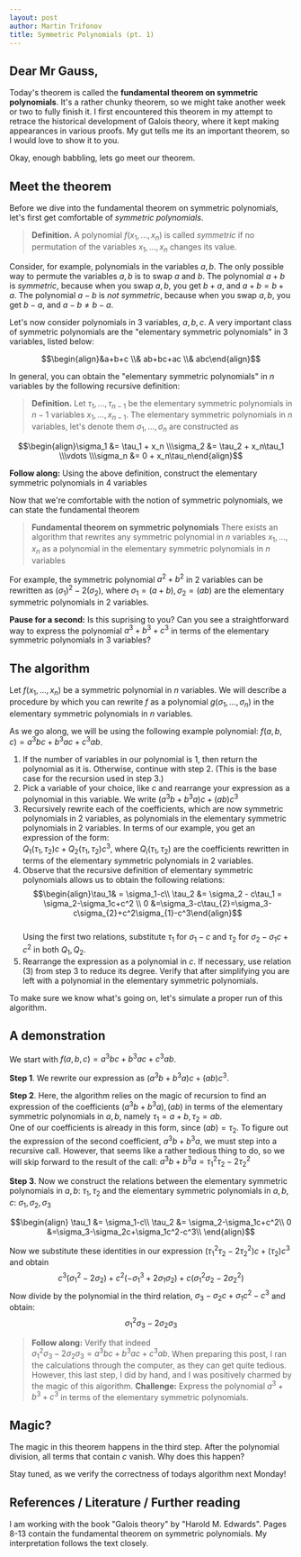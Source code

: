 ```yaml
---
layout: post
author: Martin Trifonov
title: Symmetric Polynomials (pt. 1)
---
```

 
## Dear Mr Gauss, 
Today's theorem is called the **fundamental theorem on symmetric polynomials**. It's a rather chunky theorem, so we might take another week or two to fully finish it. I first encountered this theorem in my attempt to retrace the historical development of Galois theory, where it kept making appearances in various proofs. My gut tells me its an important theorem, so I would love to show it to you. 

Okay, enough babbling, lets go meet our theorem.

## Meet the theorem
Before we dive into the fundamental theorem on symmetric polynomials, let's first get comfortable of _symmetric polynomials_.    

>**Definition.** A polynomial $f(x_1,...,x_n)$ is called _symmetric_ if no permutation of the variables $x_1,...,x_n$ changes its value.


Consider, for example, polynomials in the variables $a,b$. The only possible way to permute the variables $a,b$ is to swap $a$ and $b$. The polynomial $a+b$ is _symmetric_, because when you swap $a,b$, you get $b+a$, and $a+b = b+a$. The polynomial $a-b$ is _not symmetric_, because when you swap $a,b$, you get $b-a$, and $a-b \neq b-a$.  

Let's now consider polynomials in 3 variables, $a,b,c$. A very important class of symmetric polynomials are the "elementary symmetric polynomials" in 3 variables, listed below:  

$$\begin{align}&a+b+c
\\& ab+bc+ac
\\& abc\end{align}$$

In general, you can obtain the "elementary symmetric polynomials" in $n$ variables by the following recursive definition:
> **Definition.** Let $\tau_1,...,\tau_{n-1}$ be the elementary symmetric polynomials in $n-1$ variables $x_1,...,x_{n-1}$. The elementary symmetric polynomials in $n$ variables, let's denote them $\sigma_1,...,\sigma_n$ are constructed as   

$$\begin{align}\sigma_1 &= \tau_1 + x_n
\\\sigma_2 &= \tau_2 + x_n\tau_1
\\\vdots
\\\sigma_n &= 0 + x_n\tau_n\end{align}$$

**Follow along:** Using the above definition, construct the elementary symmetric polynomials in 4 variables

Now that we're comfortable with the notion of symmetric polynomials, we can state the fundamental theorem
> **Fundamental theorem on symmetric polynomials** 
There exists an algorithm that rewrites any symmetric polynomial in $n$ variables $x_1,...,x_n$ as a polynomial in the elementary symmetric polynomials in $n$ variables



For example, the symmetric polynomial $a^2+b^2$ in 2 variables can be rewritten as $(\sigma_1)^2-2(\sigma_2)$, where $\sigma_1 = (a+b),\sigma_2 = (ab)$ are the elementary symmetric polynomials in 2 variables.

**Pause for a second:** Is this suprising to you? Can you see a straightforward way to express the polynomial $a^3+b^3+c^3$ in terms of the elementary symmetric polynomials in 3 variables?

## The algorithm

Let $f(x_1,...,x_n)$ be a symmetric polynomial in $n$ variables. We will describe a procedure by which you can rewrite $f$ as a polynomial $g(\sigma_1,...,\sigma_n)$ in the elementary symmetric polynomials in $n$ variables.

As we go along, we will be using the following example polynomial: $f(a,b,c) = a^3bc+b^3ac+c^3ab$.
1. If the number of variables in our polynomial is 1, then return the polynomial as it is. Otherwise, continue with step 2. (This is the base case for the recursion used in step 3.) 
2. Pick a variable of your choice, like $c$ and rearrange your expression as a polynomial in this variable. We write $(a^3b+b^3a)c+(ab)c^3$
3. Recursively rewrite each of the coefficients, which are now symmetric polynomials in 2 variables, as polynomials in the elementary symmetric polynomials in 2 variables. In terms of our example, you get an expression of the form:  
$Q_1(\tau_1,\tau_2)c+Q_2(\tau_1,\tau_2)c^3$, where $Q_i(\tau_1,\tau_2)$ are the coefficients rewritten in terms of the elementary symmetric polynomials in 2 variables. 
4. Observe that the recursive definition of elementary symmetric polynomials allows us to obtain the following relations:  
$$\begin{align}\tau_1& = \sigma_1-c\\
\tau_2 &= \sigma_2 - c\tau_1 = \sigma_2-\sigma_1c+c^2
\\
0 &=\sigma_3-c\tau_{2}=\sigma_3-c\sigma_{2}+c^2\sigma_{1}-c^3\end{align}$$  
Using the first two relations, substitute $\tau_1$ for $\sigma_1-c$ and $\tau_2$ for $\sigma_2-\sigma_1c+c^2$ in both $Q_1,Q_2$.
5. Rearrange the expression as a polynomial in $c$. If necessary, use relation (3) from step 3 to reduce its degree.  Verify that after simplifying you are left with a polynomial in the elementary symmetric polynomials. 

To make sure we know what's going on, let's simulate a proper run of this algorithm.

## A demonstration

We start with $f(a,b,c) = a^3bc+b^3ac+c^3ab$. 

**Step 1**. We rewrite our expression as $(a^3b+b^3a)c+(ab)c^3$.

**Step 2**. Here, the algorithm relies on the magic of recursion to find an expression of the coefficients $(a^3b+b^3a),(ab)$ in terms of the elementary symmetric polynomials in $a,b$, namely $\tau_1 = a+b,\tau_2 = ab$.  
One of our coefficients is already in this form, since $(ab) =\tau_2$. To figure out the expression of the second coefficient, $a^3b+b^3a$, we must step into a recursive call. However, that seems like a rather tedious thing to do, so we will skip forward to the result of the call:
$a^3b+b^3a = \tau_1^2\tau_2-2\tau_2^2$

**Step 3**. Now we construct the relations between the elementary symmetric polynomials in $a,b$: $\tau_1,\tau_2$ and the elementary symmetric polynomials in $a,b,c$: $\sigma_1,\sigma_2,\sigma_3$

$$\begin{align}
\tau_1 &= \sigma_1-c\\
\tau_2 &= \sigma_2-\sigma_1c+c^2\\
0 &=\sigma_3-\sigma_2c+\sigma_1c^2-c^3\\
\end{align}$$

Now we substitute these identities in our expression $(\tau_1^2\tau_2-2\tau_2^2)c+(\tau_2)c^3$ and obtain
$$c^{3} (\sigma_1^{2} - 2 \sigma_2) + c^{2} (- \sigma_1^{3} + 2 \sigma_1 \sigma_2) + c (\sigma_1^{2} \sigma_2 - 2 \sigma_2^{2})$$
Now divide by the polynomial in the third relation, $\sigma_3-\sigma_2c+\sigma_1c^2-c^3$ and obtain:
$$\sigma_1^{2} \sigma_3 - 2 \sigma_2 \sigma_3$$
> **Follow along:** Verify that indeed  
$\sigma_1^{2} \sigma_3 - 2 \sigma_2 \sigma_3 = a^3bc+b^3ac+c^3ab$. When preparing this post, I ran the calculations through the computer, as they can get quite tedious. However, this last step, I did by hand, and I was positively charmed by the magic of this algorithm.
> **Challenge:** Express the polynomial $a^3+b^3+c^3$ in terms of the elementary symmetric polynomials. 

## Magic? 

The magic in this theorem happens in the third step. After the polynomial division, all terms that contain $c$ vanish. Why does this happen?  

Stay tuned, as we verify the correctness of todays algorithm next Monday!

## References / Literature / Further reading

I am working with the book "Galois theory" by "Harold M. Edwards". Pages 8-13 contain the fundamental theorem on symmetric polynomials. My interpretation follows the text closely.